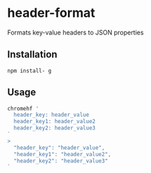 # header-format
Formats key-value headers to JSON properties

## Installation
```
npm install- g
```

## Usage
```powershell
chromehf '
  header_key: header_value
  header_key1: header_value2
  header_key2: header_value3
`
>
  "header_key": "header_value",
  "header_key1": "header_value2",
  "header_key2": "header_value3"
`
